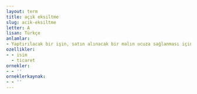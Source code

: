 ```yaml
---
layout: term
title: açık eksiltme
slug: acik-eksiltme
letter: A
lisan: Türkçe
anlamlar:
- Yaptırılacak bir işin, satın alınacak bir malın ucuza sağlanması için işi yapacak veya malı satacak kişiler arasında fiyat düşürme yarışına dayanan işlem
ozellikler:
- - isim
  - ticaret
ornekler:
- - ''
orneklerkaynak:
- - ''
---
```

